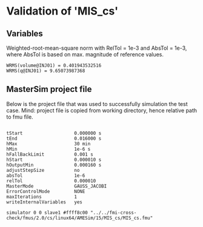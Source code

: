 # Validation of 'MIS_cs'

## Variables
Weighted-root-mean-square norm with RelTol = 1e-3 and AbsTol = 1e-3, where
AbsTol is based on max. magnitude of reference values.

```
WRMS(volume@INJ01) = 0.401943532516
WRMS(q@INJ01) = 9.65073987368
```

## MasterSim project file

Below is the project file that was used to successfully simulation the test case.
Mind: project file is copied from working directory, hence relative path to fmu file.

```

tStart                   0.000000 s
tEnd                     0.016000 s
hMax                     30 min
hMin                     1e-6 s
hFallBackLimit           0.001 s
hStart                   0.000010 s
hOutputMin               0.000160 s
adjustStepSize           no
absTol                   1e-6
relTol                   0.000010
MasterMode               GAUSS_JACOBI
ErrorControlMode         NONE
maxIterations            1
writeInternalVariables   yes

simulator 0 0 slave1 #ffff8c00 "../../fmi-cross-check/fmus/2.0/cs/linux64/AMESim/15/MIS_cs/MIS_cs.fmu"


```

